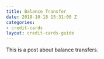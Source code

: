 ```yaml
---
title: Balance Transfer
date: 2018-10-18 15:31:00 Z
categories:
- credit-cards
layout: credit-cards-guide
---
```


This is a post about balance transfers.
